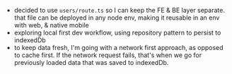 - decided to use `users/route.ts` so I can keep the FE & BE layer separate. that file can be deployed in any node env, making it reusable in an env with web, & native mobile
- exploring local first dev workflow, using repository pattern to persist to indexedDb
- to keep data fresh, I'm going with a network first approach, as opposed to cache first. If the network request fails, that's when we go for previously loaded data that was saved to indexedDb.
